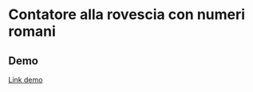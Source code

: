# Contatore alla rovescia con numeri romani

## Demo
<a href="https://archistico.github.io/RomanCountdown/" target="_blank" rel="noopener">Link demo</a>